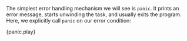 The simplest error handling mechanism we will see is `panic`. It prints an
error message, starts unwinding the task, and usually exits the program.
Here, we explicitly call `panic` on our error condition:

{panic.play}
